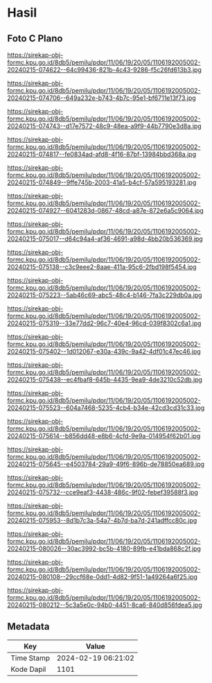 # Hasil

## Foto C Plano

https://sirekap-obj-formc.kpu.go.id/8db5/pemilu/pdpr/11/06/19/20/05/1106192005002-20240215-074622--64c99436-821b-4c43-9286-f5c26fd613b3.jpg

https://sirekap-obj-formc.kpu.go.id/8db5/pemilu/pdpr/11/06/19/20/05/1106192005002-20240215-074706--649a232e-b743-4b7c-95e1-bf6711e13f73.jpg

https://sirekap-obj-formc.kpu.go.id/8db5/pemilu/pdpr/11/06/19/20/05/1106192005002-20240215-074743--d17e7572-48c9-48ea-a9f9-44b7790e3d8a.jpg

https://sirekap-obj-formc.kpu.go.id/8db5/pemilu/pdpr/11/06/19/20/05/1106192005002-20240215-074817--fe0834ad-afd8-4f16-87bf-13984bbd368a.jpg

https://sirekap-obj-formc.kpu.go.id/8db5/pemilu/pdpr/11/06/19/20/05/1106192005002-20240215-074849--9ffe745b-2003-41a5-b4cf-57a595193281.jpg

https://sirekap-obj-formc.kpu.go.id/8db5/pemilu/pdpr/11/06/19/20/05/1106192005002-20240215-074927--6041283d-0867-48cd-a87e-872e6a5c9064.jpg

https://sirekap-obj-formc.kpu.go.id/8db5/pemilu/pdpr/11/06/19/20/05/1106192005002-20240215-075017--d64c94a4-af36-4691-a98d-4bb20b536369.jpg

https://sirekap-obj-formc.kpu.go.id/8db5/pemilu/pdpr/11/06/19/20/05/1106192005002-20240215-075138--c3c9eee2-8aae-411a-95c6-2fbd198f5454.jpg

https://sirekap-obj-formc.kpu.go.id/8db5/pemilu/pdpr/11/06/19/20/05/1106192005002-20240215-075223--5ab46c69-abc5-48c4-b146-7fa3c229db0a.jpg

https://sirekap-obj-formc.kpu.go.id/8db5/pemilu/pdpr/11/06/19/20/05/1106192005002-20240215-075319--33e77dd2-96c7-40e4-96cd-039f8302c6a1.jpg

https://sirekap-obj-formc.kpu.go.id/8db5/pemilu/pdpr/11/06/19/20/05/1106192005002-20240215-075402--1d012067-e30a-439c-9a42-4df01c47ec46.jpg

https://sirekap-obj-formc.kpu.go.id/8db5/pemilu/pdpr/11/06/19/20/05/1106192005002-20240215-075438--ec4fbaf8-645b-4435-9ea9-4de3210c52db.jpg

https://sirekap-obj-formc.kpu.go.id/8db5/pemilu/pdpr/11/06/19/20/05/1106192005002-20240215-075523--604a7468-5235-4cb4-b34e-42cd3cd31c33.jpg

https://sirekap-obj-formc.kpu.go.id/8db5/pemilu/pdpr/11/06/19/20/05/1106192005002-20240215-075614--b856dd48-e8b6-4cfd-9e9a-014954f62b01.jpg

https://sirekap-obj-formc.kpu.go.id/8db5/pemilu/pdpr/11/06/19/20/05/1106192005002-20240215-075645--e4503784-29a9-49f6-896b-de78850ea689.jpg

https://sirekap-obj-formc.kpu.go.id/8db5/pemilu/pdpr/11/06/19/20/05/1106192005002-20240215-075732--cce9eaf3-4438-486c-9f02-febef39588f3.jpg

https://sirekap-obj-formc.kpu.go.id/8db5/pemilu/pdpr/11/06/19/20/05/1106192005002-20240215-075953--8d1b7c3a-54a7-4b7d-ba7d-241adffcc80c.jpg

https://sirekap-obj-formc.kpu.go.id/8db5/pemilu/pdpr/11/06/19/20/05/1106192005002-20240215-080026--30ac3992-bc5b-4180-89fb-e41bda868c2f.jpg

https://sirekap-obj-formc.kpu.go.id/8db5/pemilu/pdpr/11/06/19/20/05/1106192005002-20240215-080108--29ccf68e-0dd1-4d82-9f51-1a49264a6f25.jpg

https://sirekap-obj-formc.kpu.go.id/8db5/pemilu/pdpr/11/06/19/20/05/1106192005002-20240215-080212--5c3a5e0c-94b0-4451-8ca6-840d856fdea5.jpg


## Metadata

| Key        | Value               |
| ---------- | ------------------- |
| Time Stamp | 2024-02-19 06:21:02 |
| Kode Dapil | 1101                |



